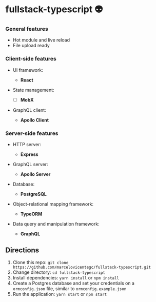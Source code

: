 # fullstack-typescript 👽

### General features

- Hot module and live reload
- File upload ready

### Client-side features

- UI framework:

  - **React**

- State management:

  - [ ] **MobX**

- GraphQL client:
  - **Apollo Client**

### Server-side features

- HTTP server:

  - **Express**

- GraphQL server:

  - **Apollo Server**

- Database:

  - **PostgreSQL**

- Object-relational mapping framework:

  - **TypeORM**

- Data query and manipulation framework:

  - **GraphQL**

## Directions

1. Clone this repo: `git clone https://github.com/marcelovicentegc/fullstack-typescript.git`
2. Change directory: `cd fullstack-typescript`
3. Install dependencies: `yarn install` or `npm install`
4. Create a Postgres database and set your credentials on a `ormconfig.json` file, similar to `ormconfig.example.json`
5. Run the application: `yarn start` or `npm start`
